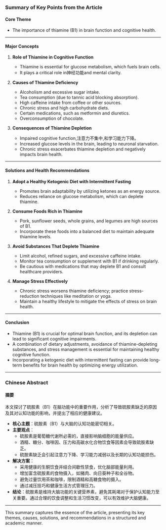### Summary of Key Points from the Article

#### Core Theme
- The importance of thiamine (B1) in brain function and cognitive health.

---

#### Major Concepts
1. **Role of Thiamine in Cognitive Function**
   - Thiamine is essential for glucose metabolism, which fuels brain cells.
   - It plays a critical role in神经功能and mental clarity.

2. **Causes of Thiamine Deficiency**
   - Alcoholism and excessive sugar intake.
   - Tea consumption (due to tannic acid blocking absorption).
   - High caffeine intake from coffee or other sources.
   - Chronic stress and high carbohydrate diets.
   - Certain medications, such as metformin and diuretics.
   - Overconsumption of chocolate.

3. **Consequences of Thiamine Depletion**
   - Impaired cognitive function,注意力不集中,和学习能力下降。
   - Increased glucose levels in the brain, leading to neuronal starvation.
   - Chronic stress exacerbates thiamine depletion and negatively impacts brain health.

---

#### Solutions and Health Recommendations
1. **Adopt a Healthy Ketogenic Diet with Intermittent Fasting**
   - Promotes brain adaptability by utilizing ketones as an energy source.
   - Reduces reliance on glucose metabolism, which can deplete thiamine.

2. **Consume Foods Rich in Thiamine**
   - Pork, sunflower seeds, whole grains, and legumes are high sources of B1.
   - Incorporate these foods into a balanced diet to maintain adequate thiamine levels.

3. **Avoid Substances That Deplete Thiamine**
   - Limit alcohol, refined sugars, and excessive caffeine intake.
   - Monitor tea consumption or supplement with B1 if drinking regularly.
   - Be cautious with medications that may deplete B1 and consult healthcare providers.

4. **Manage Stress Effectively**
   - Chronic stress worsens thiamine deficiency; practice stress-reduction techniques like meditation or yoga.
   - Maintain a healthy lifestyle to mitigate the effects of stress on brain health.

---

#### Conclusion
- Thiamine (B1) is crucial for optimal brain function, and its depletion can lead to significant cognitive impairments.
- A combination of dietary adjustments, avoidance of thiamine-depleting substances, and stress management is essential for maintaining healthy cognitive function.
- Incorporating a ketogenic diet with intermittent fasting can provide long-term benefits for brain health by optimizing energy utilization.

---

### Chinese Abstract

#### 摘要
本文探讨了硫胺素（B1）在脑功能中的重要作用，分析了导致硫胺素缺乏的原因及其对认知功能的影响，并提出了相应的健康建议。

- **核心主题**：硫胺素（B1）与大脑的认知功能密切相关。
- **主要观点**：
  - 硫胺素是葡萄糖代谢所必需的，直接影响脑细胞的能量供应。
  - 酒精、糖分、咖啡因、压力和高碳水化合物饮食等因素会导致硫胺素缺乏。
  - 硫胺素缺乏会引起注意力下降、学习能力减弱以及长期的认知功能损伤。
- **解决方案**：
  - 采用健康的生酮饮食并结合间歇性禁食，优化脑部能量利用。
  - 增加富含硫胺素的食物摄入，如猪肉、向日葵种子和全谷物。
  - 避免过量饮用茶和咖啡，限制酒精和高糖食物的摄入。
  - 通过减压技巧和健康生活方式管理压力。
- **结论**：硫胺素是维持大脑功能的关键营养素，避免其耗竭对于保护认知能力至关重要。通过合理的饮食调整和生活习惯改变，可以有效维护大脑健康。

---

This summary captures the essence of the article, presenting its key themes, causes, solutions, and recommendations in a structured and academic manner.